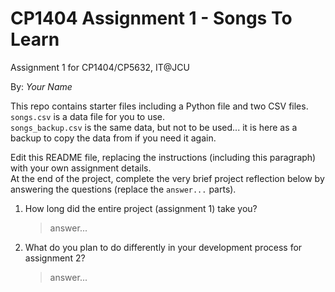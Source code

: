 # CP1404 Assignment 1 - Songs To Learn

Assignment 1 for CP1404/CP5632, IT@JCU

By: _Your Name_

This repo contains starter files including a Python file and two CSV files.  
`songs.csv` is a data file for you to use.  
`songs_backup.csv` is the same data, but not to be used... it is here as a backup to copy the data from if you need it
again.

Edit this README file, replacing the instructions (including this paragraph) with your own assignment details.  
At the end of the project, complete the very brief project reflection below by answering the questions (replace
the `answer...` parts).

1. How long did the entire project (assignment 1) take you?

   > answer...

2. What do you plan to do differently in your development process for assignment 2?

   > answer...
